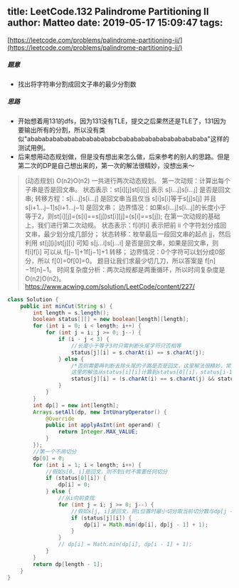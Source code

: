 title: LeetCode.132 Palindrome Partitioning II
author: Matteo
date: 2019-05-17 15:09:47
tags:
---
[https://leetcode.com/problems/palindrome-partitioning-ii/](https://leetcode.com/problems/palindrome-partitioning-ii/)
##### 题意
* 找出将字符串分割成回文子串的最少分割数
##### 思路
* 开始想着用131的dfs，因为131没有TLE，提交之后果然还是TLE了，131因为要输出所有的分割，所以没有类似"ababababababababababababcbabababababababababababa"这样的测试用例。
* 后来想用动态规划做，但是没有想出来怎么做，后来参考的别人的思路。但是第二次的DP是自己想出来的，第一次的解法很精妙，没想出来～
> (动态规划) O(n2)O(n2)
一共进行两次动态规划。
第一次动规：计算出每个子串是否是回文串。
状态表示：st[i][j]st[i][j] 表示 s[i…j]s[i…j] 是否是回文串;
转移方程：s[i…j]s[i…j] 是回文串当且仅当 s[i]s[i]等于s[j]s[j] 并且 s[i+1…j−1]s[i+1…j−1] 是回文串；
边界情况：如果s[i…j]s[i…j]的长度小于等于2，则st[i][j]=(s[i]==s[j])st[i][j]=(s[i]==s[j]);
在第一次动规的基础上，我们进行第二次动规。
状态表示：f[i]f[i] 表示把前 ii 个字符划分成回文串，最少划分成几部分；
状态转移：枚举最后一段回文串的起点 jj，然后利用 st[j][i]st[j][i] 可知 s[j…i]s[j…i] 是否是回文串，如果是回文串，则 f[i]f[i] 可以从 f[j−1]+1f[j−1]+1 转移；
边界情况：0个字符可以划分成0部分，所以 f[0]=0f[0]=0。
题目让我们求最少切几刀，所以答案是 f[n]−1f[n]−1。
时间复杂度分析：两次动规都是两重循环，所以时间复杂度是 O(n2)O(n2)。
https://www.acwing.com/solution/LeetCode/content/227/

```java
class Solution {
    public int minCut(String s) {
        int length = s.length();
        boolean status[][] = new boolean[length][length];
        for (int i = 0; i < length; i++) {
            for (int j = i; j >= 0; j--) {
                if (i - j < 3) {
                    //长度小于等于3时只需判断头尾字符只否相等
                    status[j][i] = s.charAt(i) == s.charAt(j);
                } else {
                    /*否则需要再判断去除头尾的子路是否是回文，这里解法很精妙，常规遍历的话有一半是重复的，而且status[i][j]依赖的s[i + 1][j - 1]并未计算出来，
                    这里的解法从status[i][i]计算到status[0][i]，status[i-1][i-1]在上一次循环中已经计算出来了*/
                    status[j][i] = (s.charAt(i) == s.charAt(j) && status[j + 1][i - 1]);
                }
            }
        }
        int dp[] = new int[length];
        Arrays.setAll(dp, new IntUnaryOperator() {
            @Override
            public int applyAsInt(int operand) {
                return Integer.MAX_VALUE;
            }
        });
        //第一个不用切分
        dp[0] = 0;
        for (int i = 1; i < length; i++) {
            //假如s[0, i]是回文，则不到i时不需要任何切分
            if (status[0][i]) {
                dp[i] = 0;
            } else {
                //从i向前查找
                for (int j = i; j >= 0; j--) {
                    //假如s[j, i]是回文，刚i位置时最小切分取当前切分数与dp[j - 1] + 1中小的值
                    if (status[j][i]) {
                        dp[i] = Math.min(dp[i], dp[j - 1] + 1);
                    }
                }
                // dp[i] = Math.min(dp[i], dp[i - 1] + 1);
            }
        }
        return dp[length - 1];
    }
}

```